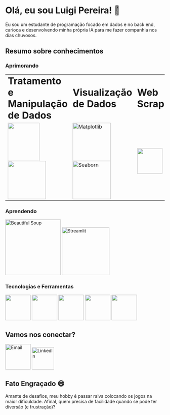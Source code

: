 # Olá, eu sou Luigi Pereira! 👋

Eu sou um estudante de programação focado em dados e no back end, carioca e desenvolvendo minha própria IA para me fazer companhia nos dias chuvosos.

## Resumo sobre conhecimentos

### Aprimorando

<table border="0">
 <tr>
    <td><b style="font-size:30px"> Tratamento e Manipulação de Dados</b></td>
    <td><b style="font-size:30px"> Visualização de Dados </b></td>
   <td><b style="font-size:30px"> Web Scraping </b></td>
 </tr>
 <tr>
    <td><a href = "https://pt.wikipedia.org/wiki/Pandas_(software)"><img src="https://cdn.jsdelivr.net/gh/devicons/devicon/icons/pandas/pandas-original-wordmark.svg" height="120" width="100">
<a href = "https://pt.wikipedia.org/wiki/NumPy"><img src="https://cdn.jsdelivr.net/gh/devicons/devicon/icons/numpy/numpy-original-wordmark.svg" height="120" width="120"> 
</td>
    <td><a href = "https://pt.wikipedia.org/wiki/Matplotlib"><img src="https://matplotlib.org/3.3.2/_images/sphx_glr_logos2_003.png" alt="Matplotlib" width="120">
<a href = "https://seaborn.pydata.org/tutorial/introduction"><img src="https://seeklogo.com/images/S/seaborn-logo-97023602C9-seeklogo.com.png" alt="Seaborn" width="120">
</td>
   <td><a href = "https://pt.wikipedia.org/wiki/Selenium_(software)"><img src="https://cdn.jsdelivr.net/gh/devicons/devicon/icons/selenium/selenium-original.svg" height="80" width="80"/>
</td>
 </tr>
</table>
         

### Aprendendo

[<img src="https://mb.cision.com/Public/17151/logo/8a39257b6cb72fc3_org.png" alt="Beautiful Soup" width="175">](https://www.crummy.com/software/BeautifulSoup/bs4/doc.ptbr/)
[<img src="https://loic-nazaries.github.io/website/images/icons/streamlit.png" alt="Streamlit" width="150">](https://docs.kanaries.net/pt/topics/Streamlit/streamlit-config)

### Tecnologias e Ferramentas

[<img src="https://cdn.jsdelivr.net/gh/devicons/devicon/icons/python/python-original.svg" height="80" width="80">](https://pt.wikipedia.org/wiki/Python)
[<img src="https://cdn.jsdelivr.net/gh/devicons/devicon/icons/mysql/mysql-original-wordmark.svg" height="80" width="80">](https://pt.wikipedia.org/wiki/MySQL)
[<img src="https://cdn.jsdelivr.net/gh/devicons/devicon/icons/git/git-original-wordmark.svg" height="80" width="80">](https://pt.wikipedia.org/wiki/Git)
[<img src="https://cdn.jsdelivr.net/gh/devicons/devicon/icons/vscode/vscode-original.svg" height="80" width="80">](https://pt.wikipedia.org/wiki/Visual_Studio_Code)
[<img src="https://cdn.jsdelivr.net/gh/devicons/devicon/icons/pycharm/pycharm-original.svg" height="80" width="80">](https://www.databricks.com/br/glossary/what-is-pycharm)


## Vamos nos conectar?

[<img src="https://th.bing.com/th/id/R.32fac7801ccb6957ef6fd939e21da2ab?rik=TbBHHW%2fGHMDlOw&pid=ImgRaw&r=0" alt="Email" width="80">](mailto:luigipereira1001@gmail.com) [<img src="https://th.bing.com/th/id/R.eae4d0ee63a360e0f6b0d2b151d9da34?rik=u6x6HrEDGbQC%2fQ&pid=ImgRaw&r=0" alt="LinkedIn" height="70" width="70">](https://www.linkedin.com/in/luigi-pereira-389875296/)

## Fato Engraçado 😄

Amante de desafios, meu hobby é passar raiva colocando os jogos na maior dificuldade. Afinal, quem precisa de facilidade quando se pode ter diversão (e frustração)?
